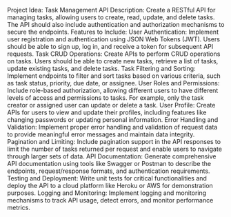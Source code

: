 Project Idea: Task Management API
Description: Create a RESTful API for managing tasks, allowing users to create, read, update, and delete tasks. The API should also include authentication and authorization mechanisms to secure the endpoints.
Features to Include:
User Authentication: Implement user registration and authentication using JSON Web Tokens (JWT). Users should be able to sign up, log in, and receive a token for subsequent API requests.
Task CRUD Operations: Create APIs to perform CRUD operations on tasks. Users should be able to create new tasks, retrieve a list of tasks, update existing tasks, and delete tasks.
Task Filtering and Sorting: Implement endpoints to filter and sort tasks based on various criteria, such as task status, priority, due date, or assignee.
User Roles and Permissions: Include role-based authorization, allowing different users to have different levels of access and permissions to tasks. For example, only the task creator or assigned user can update or delete a task.
User Profile: Create APIs for users to view and update their profiles, including features like changing passwords or updating personal information.
Error Handling and Validation: Implement proper error handling and validation of request data to provide meaningful error messages and maintain data integrity.
Pagination and Limiting: Include pagination support in the API responses to limit the number of tasks returned per request and enable users to navigate through larger sets of data.
API Documentation: Generate comprehensive API documentation using tools like Swagger or Postman to describe the endpoints, request/response formats, and authentication requirements.
Testing and Deployment: Write unit tests for critical functionalities and deploy the API to a cloud platform like Heroku or AWS for demonstration purposes.
Logging and Monitoring: Implement logging and monitoring mechanisms to track API usage, detect errors, and monitor performance metrics.

